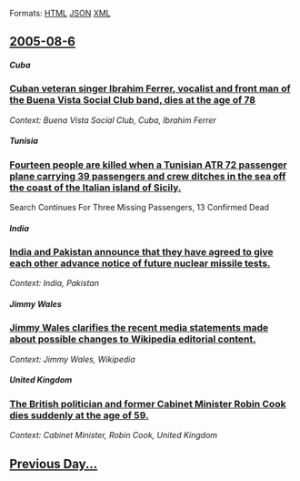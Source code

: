 
Formats: [HTML](2005/08/6/index.html)  [JSON](2005/08/6/index.json)  [XML](2005/08/6/index.xml)  

## [2005-08-6](/news/2005/08/6/index.md)

##### Cuba
### [ Cuban veteran singer Ibrahim Ferrer, vocalist and front man of the Buena Vista Social Club band, dies at the age of 78 ](/news/2005/08/6/cuban-veteran-singer-ibrahim-ferrer-vocalist-and-front-man-of-the-buena-vista-social-club-band-dies-at-the-age-of-78.md)
_Context: Buena Vista Social Club, Cuba, Ibrahim Ferrer_

##### Tunisia
### [ Fourteen people are killed when a Tunisian ATR 72 passenger plane carrying 39 passengers and crew ditches in the sea off the coast of the Italian island of Sicily. ](/news/2005/08/6/fourteen-people-are-killed-when-a-tunisian-atr-72-passenger-plane-carrying-39-passengers-and-crew-ditches-in-the-sea-off-the-coast-of-the-i.md)
Search Continues For Three Missing Passengers, 13 Confirmed Dead

##### India
### [ India and Pakistan announce that they have agreed to give each other advance notice of future nuclear missile tests. ](/news/2005/08/6/india-and-pakistan-announce-that-they-have-agreed-to-give-each-other-advance-notice-of-future-nuclear-missile-tests.md)
_Context: India, Pakistan_

##### Jimmy Wales
### [ Jimmy Wales clarifies the recent media statements made about possible changes to Wikipedia editorial content. ](/news/2005/08/6/jimmy-wales-clarifies-the-recent-media-statements-made-about-possible-changes-to-wikipedia-editorial-content.md)
_Context: Jimmy Wales, Wikipedia_

##### United Kingdom
### [ The British politician and former Cabinet Minister Robin Cook dies suddenly at the age of 59. ](/news/2005/08/6/the-british-politician-and-former-cabinet-minister-robin-cook-dies-suddenly-at-the-age-of-59.md)
_Context: Cabinet Minister, Robin Cook, United Kingdom_

## [Previous Day...](/news/2005/08/5/index.md)

